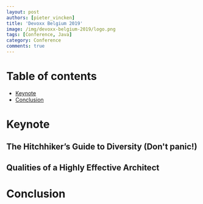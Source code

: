 ```yaml
---
layout: post
authors: [pieter_vincken]
title: 'Devoxx Belgium 2019'
image: /img/devoxx-belgium-2019/logo.png
tags: [Conference, Java]
category: Conference
comments: true
---
```


# Table of contents

* [Keynote](#keynote)
* [Conclusion](#conclusion)

# Keynote

## The Hitchhiker’s Guide to Diversity (Don't panic!)

## Qualities of a Highly Effective Architect

# Conclusion
